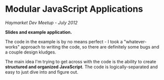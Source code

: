 Modular JavaScript Applications
============
*Haymarket Dev Meetup - July 2012*

**Slides and example application.**

The code in the example is by no means perfect - I took a "whatever-works" approach to writing the code, so there are definitely some bugs and a couple design kludges.

The main idea I'm trying to get across with the code is the ability to create **structured and organized JavaScript**. The code is logically-separated and easy to just dive into and figure out.